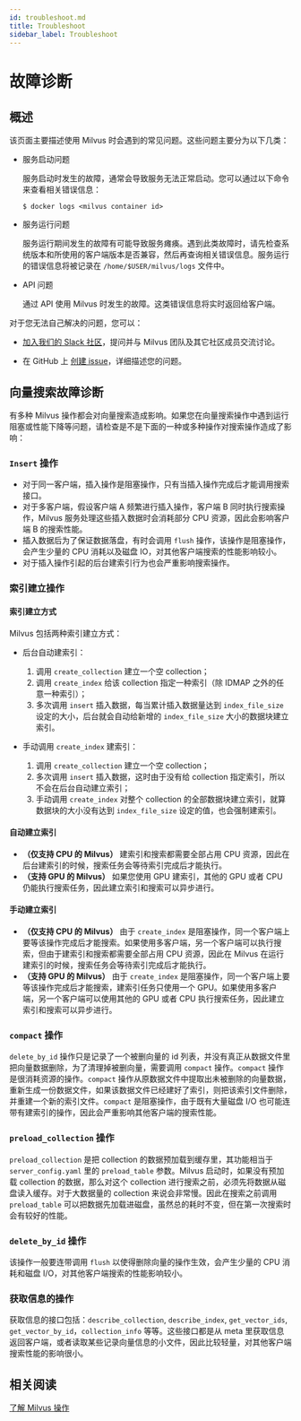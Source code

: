 ```yaml
---
id: troubleshoot.md
title: Troubleshoot
sidebar_label: Troubleshoot
---
```


# 故障诊断

## 概述

该页面主要描述使用 Milvus 时会遇到的常见问题。这些问题主要分为以下几类：

- 服务启动问题

  服务启动时发生的故障，通常会导致服务无法正常启动。您可以通过以下命令来查看相关错误信息：

  ```shell
  $ docker logs <milvus container id>
  ```

- 服务运行问题

  服务运行期间发生的故障有可能导致服务瘫痪。遇到此类故障时，请先检查系统版本和所使用的客户端版本是否兼容，然后再查询相关错误信息。服务运行的错误信息将被记录在 `/home/$USER/milvus/logs` 文件中。

- API 问题

  通过 API 使用 Milvus 时发生的故障。这类错误信息将实时返回给客户端。

对于您无法自己解决的问题，您可以：

- [加入我们的 Slack 社区](https://join.slack.com/t/milvusio/shared_invite/enQtNzY1OTQ0NDI3NjMzLWNmYmM1NmNjOTQ5MGI5NDhhYmRhMGU5M2NhNzhhMDMzY2MzNDdlYjM5ODQ5MmE3ODFlYzU3YjJkNmVlNDQ2ZTk)，提问并与 Milvus 团队及其它社区成员交流讨论。

- 在 GitHub 上 [创建 issue](https://github.com/milvus-io/milvus/issues/new/choose)，详细描述您的问题。

## 向量搜索故障诊断

有多种 Milvus 操作都会对向量搜索造成影响。如果您在向量搜索操作中遇到运行阻塞或性能下降等问题，请检查是不是下面的一种或多种操作对搜索操作造成了影响：

### `Insert` 操作

- 对于同一客户端，插入操作是阻塞操作，只有当插入操作完成后才能调用搜索接口。
- 对于多客户端，假设客户端 A 频繁进行插入操作，客户端 B 同时执行搜索操作，Milvus 服务处理这些插入数据时会消耗部分 CPU 资源，因此会影响客户端 B 的搜索性能。
- 插入数据后为了保证数据落盘，有时会调用 `flush` 操作，该操作是阻塞操作，会产生少量的 CPU 消耗以及磁盘 IO，对其他客户端搜索的性能影响较小。
- 对于插入操作引起的后台建索引行为也会严重影响搜索操作。

### 索引建立操作

#### 索引建立方式

Milvus 包括两种索引建立方式：

- 后台自动建索引：

  1. 调用 `create_collection` 建立一个空 collection；
  2. 调用 `create_index` 给该 collection 指定一种索引（除 IDMAP 之外的任意一种索引）；
  3. 多次调用 `insert` 插入数据，每当累计插入数据量达到 `index_file_size` 设定的大小，后台就会自动给新增的 `index_file_size` 大小的数据块建立索引。

- 手动调用 `create_index` 建索引：

  1. 调用 `create_collection` 建立一个空 collection；
  2. 多次调用 `insert` 插入数据，这时由于没有给 collection 指定索引，所以不会在后台自动建立索引；
  3. 手动调用 `create_index` 对整个 collection 的全部数据块建立索引，就算数据块的大小没有达到 `index_file_size` 设定的值，也会强制建索引。

#### 自动建立索引

- <b>（仅支持 CPU 的 Milvus）</b> 建索引和搜索都需要全部占用 CPU 资源，因此在后台建索引的时候，搜索任务会等待索引完成后才能执行。
- <b>（支持 GPU 的 Milvus）</b> 如果您使用 GPU 建索引，其他的 GPU 或者 CPU 仍能执行搜索任务，因此建立索引和搜索可以异步进行。

#### 手动建立索引

- <b>（仅支持 CPU 的 Milvus）</b> 由于 `create_index` 是阻塞操作，同一个客户端上要等该操作完成后才能搜索。如果使用多客户端，另一个客户端可以执行搜索，但由于建索引和搜索都需要全部占用 CPU 资源，因此在 Milvus 在运行建索引的时候，搜索任务会等待索引完成后才能执行。
- <b>（支持 GPU 的 Milvus）</b> 由于 `create_index` 是阻塞操作，同一个客户端上要等该操作完成后才能搜索，建索引任务只使用一个 GPU。如果使用多客户端，另一个客户端可以使用其他的 GPU 或者 CPU 执行搜索任务，因此建立索引和搜索可以异步进行。

### `compact` 操作

`delete_by_id` 操作只是记录了一个被删向量的 id 列表，并没有真正从数据文件里把向量数据删除，为了清理掉被删向量，需要调用 `compact` 操作。`compact` 操作是很消耗资源的操作。`compact` 操作从原数据文件中提取出未被删除的向量数据，重新生成一份数据文件，如果该数据文件已经建好了索引，则把该索引文件删除，并重建一个新的索引文件。`compact` 是阻塞操作，由于既有大量磁盘 I/O 也可能连带有建索引的操作，因此会严重影响其他客户端的搜索性能。

### `preload_collection` 操作

`preload_collection` 是把 collection 的数据预加载到缓存里，其功能相当于 `server_config.yaml` 里的 `preload_table` 参数。Milvus 启动时，如果没有预加载 collection 的数据，那么对这个 collection 进行搜索之前，必须先将数据从磁盘读入缓存。对于大数据量的 collection 来说会非常慢。因此在搜索之前调用 `preload_table` 可以把数据先加载进磁盘，虽然总的耗时不变，但在第一次搜索时会有较好的性能。

### `delete_by_id` 操作

该操作一般要连带调用 `flush` 以使得删除向量的操作生效，会产生少量的 CPU 消耗和磁盘 I/O，对其他客户端搜索的性能影响较小。

### 获取信息的操作

获取信息的接口包括：`describe_collection`, `describe_index`, `get_vector_ids`, `get_vector_by_id`，`collection_info` 等等。这些接口都是从 meta 里获取信息返回客户端，或者读取某些记录向量信息的小文件，因此比较轻量，对其他客户端搜索性能的影响很小。

## 相关阅读

[了解 Milvus 操作](milvus_operation.md)
